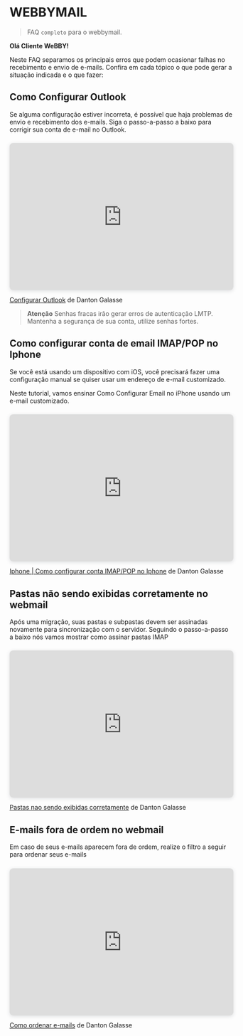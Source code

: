 # WEBBYMAIL

> FAQ `completo` para o webbymail.

**Olá Cliente WeBBY!**

Neste FAQ separamos os principais erros que podem ocasionar falhas no recebimento e envio de e-mails. Confira em cada tópico o que pode gerar a situação indicada e o que fazer:

## Como Configurar Outlook

Se alguma configuração estiver incorreta, é possível que haja problemas de envio e recebimento dos e-mails. Siga o passo-a-passo a baixo para corrigir sua conta de e-mail no Outlook.

<div style="position: relative; width: 100%; height: 0; padding-top: 56.2225%;
 padding-bottom: 48px; box-shadow: 0 2px 8px 0 rgba(63,69,81,0.16); margin-top: 1.6em; margin-bottom: 0.9em; overflow: hidden;
 border-radius: 8px; will-change: transform;">
  <iframe loading="lazy" style="position: absolute; width: 100%; height: 100%; top: 0; left: 0; border: none; padding: 0;margin: 0;"
    src="https:&#x2F;&#x2F;www.canva.com&#x2F;design&#x2F;DAE1_DKkjwE&#x2F;watch?embed" allowfullscreen="allowfullscreen" allow="fullscreen">
  </iframe>
</div>
<a href="https:&#x2F;&#x2F;www.canva.com&#x2F;design&#x2F;DAE1_DKkjwE&#x2F;watch?utm_content=DAE1_DKkjwE&amp;utm_campaign=designshare&amp;utm_medium=embeds&amp;utm_source=link" target="_blank" rel="noopener">Configurar Outlook</a> de Danton Galasse

> **Atenção**
Senhas fracas irão gerar erros de autenticação LMTP. Mantenha a segurança de sua conta, utilize senhas fortes.

## Como configurar conta de email IMAP/POP no Iphone

Se você está usando um dispositivo com iOS, você precisará fazer uma configuração manual se quiser usar um endereço de e-mail customizado.

Neste tutorial, vamos ensinar Como Configurar Email no iPhone usando um e-mail customizado.

<div style="position: relative; width: 100%; height: 0; padding-top: 56.2225%;
 padding-bottom: 48px; box-shadow: 0 2px 8px 0 rgba(63,69,81,0.16); margin-top: 1.6em; margin-bottom: 0.9em; overflow: hidden;
 border-radius: 8px; will-change: transform;">
  <iframe loading="lazy" style="position: absolute; width: 100%; height: 100%; top: 0; left: 0; border: none; padding: 0;margin: 0;"
    src="https:&#x2F;&#x2F;www.canva.com&#x2F;design&#x2F;DAE2w4ZXbwk&#x2F;watch?embed" allowfullscreen="allowfullscreen" allow="fullscreen">
  </iframe>
</div>
<a href="https:&#x2F;&#x2F;www.canva.com&#x2F;design&#x2F;DAE2w4ZXbwk&#x2F;watch?utm_content=DAE2w4ZXbwk&amp;utm_campaign=designshare&amp;utm_medium=embeds&amp;utm_source=link" target="_blank" rel="noopener">Iphone | Como configurar conta IMAP&#x2F;POP no Iphone</a> de Danton Galasse

## Pastas não sendo exibidas corretamente no webmail

Após uma migração, suas pastas e subpastas devem ser assinadas novamente para sincronização com o servidor. Seguindo o passo-a-passo a baixo nós vamos mostrar como assinar pastas IMAP

<div style="position: relative; width: 100%; height: 0; padding-top: 56.2225%;
 padding-bottom: 48px; box-shadow: 0 2px 8px 0 rgba(63,69,81,0.16); margin-top: 1.6em; margin-bottom: 0.9em; overflow: hidden;
 border-radius: 8px; will-change: transform;">
  <iframe loading="lazy" style="position: absolute; width: 100%; height: 100%; top: 0; left: 0; border: none; padding: 0;margin: 0;"
    src="https:&#x2F;&#x2F;www.canva.com&#x2F;design&#x2F;DAE2G3To6x4&#x2F;watch?embed" allowfullscreen="allowfullscreen" allow="fullscreen">
  </iframe>
</div>
<a href="https:&#x2F;&#x2F;www.canva.com&#x2F;design&#x2F;DAE2G3To6x4&#x2F;watch?utm_content=DAE2G3To6x4&amp;utm_campaign=designshare&amp;utm_medium=embeds&amp;utm_source=link" target="_blank" rel="noopener">Pastas nao sendo exibidas corretamente</a> de Danton Galasse

## E-mails fora de ordem no webmail

Em caso de seus e-mails aparecem fora de ordem, realize o filtro a seguir para ordenar seus e-mails

<div style="position: relative; width: 100%; height: 0; padding-top: 56.2225%;
 padding-bottom: 48px; box-shadow: 0 2px 8px 0 rgba(63,69,81,0.16); margin-top: 1.6em; margin-bottom: 0.9em; overflow: hidden;
 border-radius: 8px; will-change: transform;">
  <iframe loading="lazy" style="position: absolute; width: 100%; height: 100%; top: 0; left: 0; border: none; padding: 0;margin: 0;"
    src="https:&#x2F;&#x2F;www.canva.com&#x2F;design&#x2F;DAE2BJ2JQRo&#x2F;watch?embed" allowfullscreen="allowfullscreen" allow="fullscreen">
  </iframe>
</div>
<a href="https:&#x2F;&#x2F;www.canva.com&#x2F;design&#x2F;DAE2BJ2JQRo&#x2F;watch?utm_content=DAE2BJ2JQRo&amp;utm_campaign=designshare&amp;utm_medium=embeds&amp;utm_source=link" target="_blank" rel="noopener">Como ordenar e-mails</a> de Danton Galasse

